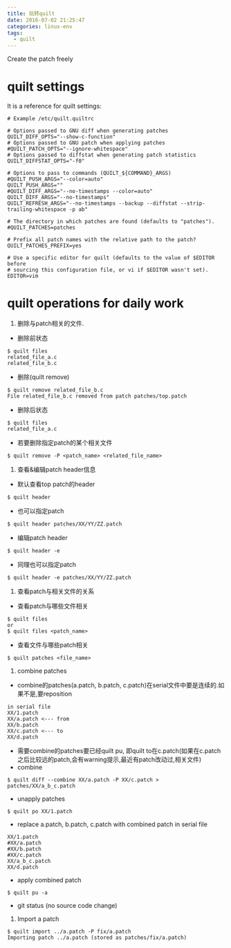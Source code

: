 ```yaml
---
title: 玩转quilt
date: 2016-07-02 21:25:47
categories: linux-env
tags:
  - quilt
---
```


Create the patch freely

<!--more-->

# quilt settings #
It is a reference for quilt settings:
```
# Example /etc/quilt.quiltrc

# Options passed to GNU diff when generating patches
QUILT_DIFF_OPTS="--show-c-function"
# Options passed to GNU patch when applying patches
#QUILT_PATCH_OPTS="--ignore-whitespace"
# Options passed to diffstat when generating patch statistics
QUILT_DIFFSTAT_OPTS="-f0"

# Options to pass to commands (QUILT_${COMMAND}_ARGS)
#QUILT_PUSH_ARGS="--color=auto"
QUILT_PUSH_ARGS=""
#QUILT_DIFF_ARGS="--no-timestamps --color=auto"
QUILT_DIFF_ARGS="--no-timestamps"
QUILT_REFRESH_ARGS="--no-timestamps --backup --diffstat --strip-trailing-whitespace -p ab"

# The directory in which patches are found (defaults to "patches").
#QUILT_PATCHES=patches

# Prefix all patch names with the relative path to the patch?
QUILT_PATCHES_PREFIX=yes

# Use a specific editor for quilt (defaults to the value of $EDITOR before
# sourcing this configuration file, or vi if $EDITOR wasn't set).
EDITOR=vim
```

# quilt operations for daily work #
1. 删除与patch相关的文件.
  * 删除前状态
```
$ quilt files
related_file_a.c
related_file_b.c
```
  * 删除(quilt remove)
```
$ quilt remove related_file_b.c
File related_file_b.c removed from patch patches/top.patch
```
  * 删除后状态
```
$ quilt files
related_file_a.c
```
  * 若要删除指定patch的某个相关文件
```
$ quilt remove -P <patch_name> <related_file_name>
```
1. 查看&编辑patch header信息
  * 默认查看top patch的header
```
$ quilt header
```
  * 也可以指定patch
```
$ quilt header patches/XX/YY/ZZ.patch
```
  * 编辑patch header
```
$ quilt header -e
```
  * 同理也可以指定patch
```
$ quilt header -e patches/XX/YY/ZZ.patch
```
1. 查看patch与相关文件的关系
  * 查看patch与哪些文件相关
```
$ quilt files
or
$ quilt files <patch_name>
```
  * 查看文件与哪些patch相关
```
$ quilt patches <file_name>
```
1. combine patches
  * combine的patches(a.patch, b.patch, c.patch)在serial文件中要是连续的.如果不是,要reposition
```
in serial file
XX/1.patch
XX/a.patch <--- from
XX/b.patch
XX/c.patch <--- to
XX/d.patch
```
  * 需要combine的patches要已经quilt pu, 即quilt to在c.patch(如果在c.patch之后比较远的patch,会有warning提示,最近有patch改动过,相关文件)
  * combine
```
$ quilt diff --combine XX/a.patch -P XX/c.patch > patches/XX/a_b_c.patch
```
  * unapply patches
```
$ quilt po XX/1.patch
```
  * replace a.patch, b.patch, c.patch with combined patch in serial file
```
XX/1.patch
#XX/a.patch
#XX/b.patch
#XX/c.patch
XX/a_b_c.patch
XX/d.patch
```
  * apply combined patch
```
$ quilt pu -a
```
  * git status (no source code change)
1. Import a patch
```
$ quilt import ../a.patch -P fix/a.patch
Importing patch ../a.patch (stored as patches/fix/a.patch)
```

